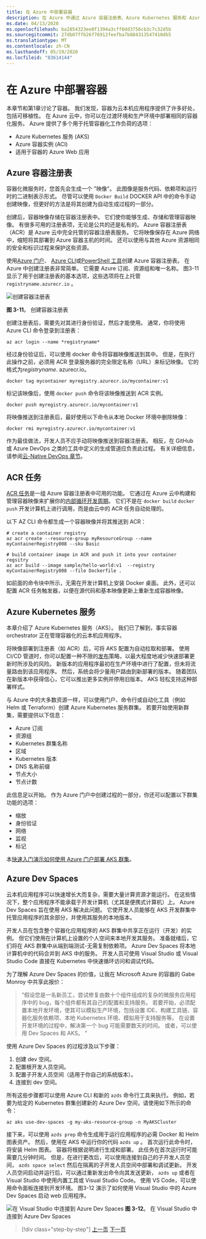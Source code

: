 ```yaml
---
title: 在 Azure 中部署容器
description: 在 Azure 中通过 Azure 容器注册表、Azure Kubernetes 服务和 Azure Dev Spaces 部署容器。
ms.date: 04/13/2020
ms.openlocfilehash: ba2854323ee0f1394a3cff0dd3756cb3c7c32d5b
ms.sourcegitcommit: 27db07ffb26f76912feefba7b884313547410db5
ms.translationtype: MT
ms.contentlocale: zh-CN
ms.lasthandoff: 05/19/2020
ms.locfileid: "83614144"
---
```

# <a name="deploying-containers-in-azure"></a>在 Azure 中部署容器

本章节和第1章讨论了容器。 我们发现，容器为云本机应用程序提供了许多好处，包括可移植性。 在 Azure 云中，你可以在过渡环境和生产环境中部署相同的容器化服务。 Azure 提供了多个用于托管容器化工作负荷的选项：

- Azure Kubernetes 服务 (AKS)
- Azure 容器实例 (ACI)
- 适用于容器的 Azure Web 应用

## <a name="azure-container-registry"></a>Azure 容器注册表

容器化微服务时，您首先会生成一个 "映像"。 此图像是服务代码、依赖项和运行时的二进制表示形式。 尽管可以使用 `Docker Build` DOCKER API 中的命令手动创建映像，但更好的方法是将其创建为自动生成过程的一部分。

创建后，容器映像存储在容器注册表中。 它们使你能够生成、存储和管理容器映像。 有很多可用的注册表项，无论是公共的还是私有的。 Azure 容器注册表（ACR）是 Azure 云中完全托管的容器注册表服务。 它将映像保存在 Azure 网络中，缩短将其部署到 Azure 容器主机的时间。 还可以使用与其他 Azure 资源相同的安全和标识过程来保护这些资源。

使用[Azure 门户](https://docs.microsoft.com/azure/container-registry/container-registry-get-started-portal)、 [Azure CLI](https://docs.microsoft.com/azure/container-registry/container-registry-get-started-azure-cli)或[PowerShell 工具](https://docs.microsoft.com/azure/container-registry/container-registry-get-started-powershell)创建 Azure 容器注册表。 在 Azure 中创建注册表非常简单。 它需要 Azure 订阅、资源组和唯一名称。 图3-11 显示了用于创建注册表的基本选项，这些选项将在上托管 `registryname.azurecr.io` 。

![创建容器注册表](./media/create-container-registry.png)

**图 3-11**。 创建容器注册表

创建注册表后，需要先对其进行身份验证，然后才能使用。 通常，你将使用 Azure CLI 命令登录到注册表：

```azurecli
az acr login --name *registryname*
```

经过身份验证后，可以使用 docker 命令将容器映像推送到其中。 但是，在执行此操作之前，必须用 ACR 登录服务器的完全限定名称（URL）来标记映像。 它的格式为*registryname*. azurecr.io。

```console
docker tag mycontainer myregistry.azurecr.io/mycontainer:v1
```

标记该映像后，使用 `docker push` 命令将该映像推送到 ACR 实例。

```console
docker push myregistry.azurecr.io/mycontainer:v1
```

将映像推送到注册表后，最好使用以下命令从本地 Docker 环境中删除映像：

```console
docker rmi myregistry.azurecr.io/mycontainer:v1
```

作为最佳做法，开发人员不应手动将映像推送到容器注册表。 相反，在 GitHub 或 Azure DevOps 之类的工具中定义的生成管道应负责此过程。 有关详细信息，请参阅[云-Native DevOps 章节](devops.md)。

## <a name="acr-tasks"></a>ACR 任务

[ACR 任务](https://docs.microsoft.com/azure/container-registry/container-registry-tasks-overview)是一组 Azure 容器注册表中可用的功能。 它通过在 Azure 云中构建和管理容器映像来扩展你的[内部循环开发周期](https://docs.microsoft.com/dotnet/architecture/containerized-lifecycle/design-develop-containerized-apps/docker-apps-inner-loop-workflow)。 它们不是在 `docker build` `docker push` 开发计算机上进行调用，而是由云中的 ACR 任务自动处理的。

以下 AZ CLI 命令都生成一个容器映像并将其推送到 ACR：

```azurecli
# create a container registry
az acr create --resource-group myResourceGroup --name myContainerRegistry008 --sku Basic

# build container image in ACR and push it into your container regsitry
az acr build --image sample/hello-world:v1  --registry myContainerRegistry008 --file Dockerfile .
```

如前面的命令块中所示，无需在开发计算机上安装 Docker 桌面。 此外，还可以配置 ACR 任务触发器，以便在源代码和基本映像更新上重新生成容器映像。

## <a name="azure-kubernetes-service"></a>Azure Kubernetes 服务

本章介绍了 Azure Kubernetes 服务（AKS）。 我们已了解到，事实容器 orchestrator 正在管理容器化的云本机应用程序。

将映像部署到注册表（如 ACR）后，可将 AKS 配置为自动拉取和部署。 使用 CI/CD 管道时，你可以配置一种不限的[发布](https://martinfowler.com/bliki/CanaryRelease.html)策略，以最大程度地减少快速部署更新时所涉及的风险。 新版本的应用程序最初在生产环境中进行了配置，但未将流量路由到该应用程序。 然后，系统会将少量用户路由到新部署的版本。 随着团队在新版本中获得信心，它可以推出更多实例并停用旧版本。 AKS 轻松支持这种部署样式。

与 Azure 中的大多数资源一样，可以使用门户、命令行或自动化工具（例如 Helm 或 Terraform）创建 Azure Kubernetes 服务群集。 若要开始使用新群集，需要提供以下信息：

- Azure 订阅
- 资源组
- Kubernetes 群集名称
- 区域
- Kubernetes 版本
- DNS 名称前缀
- 节点大小
- 节点计数

此信息足以开始。 作为 Azure 门户中创建过程的一部分，你还可以配置以下群集功能的选项：

- 缩放
- 身份验证
- 网络
- 监视
- 标记

本[快速入门演示如何使用 Azure 门户部署 AKS 群集](https://docs.microsoft.com/azure/aks/kubernetes-walkthrough-portal)。

## <a name="azure-dev-spaces"></a>Azure Dev Spaces

云本机应用程序可以快速增长大而复杂，需要大量计算资源才能运行。 在这些情况下，整个应用程序不能承载于开发计算机（尤其是便携式计算机）上。 Azure Dev Spaces 旨在使用 AKS 解决此问题。 它使开发人员能够在 AKS 开发群集中托管应用程序的其余部分，并使用其服务的本地版本。

开发人员在包含整个容器化应用程序的 AKS 群集中共享正在运行（开发）的实例。 但它们使用在计算机上设置的个人空间来本地开发其服务。 准备就绪后，它们将在 AKS 群集中从端到端测试-无需复制依赖项。 Azure Dev Spaces 将本地计算机中的代码合并到 AKS 中的服务。 开发人员可使用 Visual Studio 或 Visual Studio Code 直接在 Kubernetes 中快速循环访问和调试代码。

为了理解 Azure Dev Spaces 的价值，让我在 Microsoft Azure 的容器的 Gabe Monroy 中共享此报价：

> "假设您是一名新员工，尝试修复由数十个组件组成的复杂的微服务应用程序中的 bug，每个组件都有其自己的配置和支持服务。 若要开始，必须配置本地开发环境，使其可以模拟生产环境，包括设置 IDE、构建工具链、容器化服务依赖项、本地 Kubernetes 环境、模拟用于支持服务等。 在设置开发环境的过程中，解决第一个 bug 可能需要数天的时间。
> 或者，可以使用 Dev Spaces 和 AKS。 "

使用 Azure Dev Spaces 的过程涉及以下步骤：

1. 创建 dev 空间。
2. 配置根开发人员空间。
3. 配置子开发人员空间（适用于你自己的系统版本）。
4. 连接到 dev 空间。

所有这些步骤都可以使用 Azure CLI 和新的 `azds` 命令行工具来执行。 例如，若要为给定的 Kubernetes 群集创建新的 Azure Dev 空间，请使用如下所示的命令：

```azurecli
az aks use-dev-spaces -g my-aks-resource-group -n MyAKSCluster
```

接下来，可以使用 `azds prep` 命令生成用于运行应用程序的必需 Docker 和 Helm 图表资产。 然后，使用在 AKS 中运行你的代码 `azds up` 。 首次运行此命令时，将安装 Helm 图表。 容器将根据说明进行生成和部署。 此任务在首次运行时可能需要几分钟时间。 但是，在进行更改后，可以使用连接到自己的子开发人员空间， `azds space select` 然后在隔离的子开发人员空间中部署和调试更新。 开发人员空间启动并运行后，可以通过重新发出命令向其发送更新， `azds up` 或者在 Visual Studio 中使用内置工具或 Visual Studio Code。 使用 VS Code，可以使用命令面板连接到开发环境。 图3-12 演示了如何使用 Visual Studio 中的 Azure Dev Spaces 启动 web 应用程序。

![在 Visual Studio 中连接到 Azure Dev Spaces ](./media/azure-dev-spaces-visual-studio-launchsettings.png)
 **图 3-12**。 在 Visual Studio 中连接到 Azure Dev Spaces

>[!div class="step-by-step"]
>[上一页](combine-containers-serverless-approaches.md)
>[下一页](scale-containers-serverless.md)
